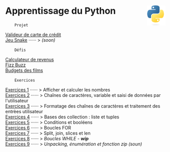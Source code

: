 # Apprentissage du Python <img align="right" src="src/images/Python-logo-notext.svg" alt="Python" title="Phthon" widht="auto" height="64px">

```
    Projet
```
[Valideur de carte de crédit](creditCardValidator)  
[Jeu Snake]() ······ > _(soon)_  
```
    Défis
```
[Calculateur de revenus](miniProjet "Calculateur simple de revenus")  
[Fizz Buzz](FizzBuzz "Fizz Buzz")   
[Budgets des films](filmBudgets "Troisième defi : Budget des films")    
```
    Exercices
```
[Exercices 1](exercises/practice1) ······ > Afficher et calculer les nombres  
[Exercices 2](exercises/practice2) ······ > Chaînes de caractères, variable et saisi de données par l'utilisateur  
[Exercices 3](exercises/practice3) ······ > Formatage des chaînes de caractères et traitement des entrèes utilisateur  
[Exercices 4](exercises/practice4) ······ > Bases des collection : liste et tuples  
[Exercices 5](exercises/practice5) ······ > Conditions et booléens  
[Exercices 6](exercises/practice6) ······ > Boucles FOR  
[Exercices 7](exercises/practice7) ······ > Split, join, slices et len  
[Exercices 8](exercises/practice8) ······ > *Boucles WHILE* - **_wip_**  
[Exercices 9](exercises/practice9) ······ > *Unpacking, énumération et fonction zip* _(soun)_  
